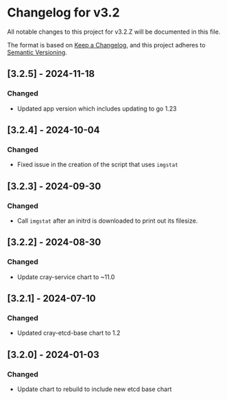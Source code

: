 # Changelog for v3.2

All notable changes to this project for v3.2.Z will be documented in this file.

The format is based on [Keep a Changelog](https://keepachangelog.com/en/1.0.0/),
and this project adheres to [Semantic Versioning](https://semver.org/spec/v2.0.0.html).

## [3.2.5] - 2024-11-18

### Changed

- Updated app version which includes updating to go 1.23

## [3.2.4] - 2024-10-04

### Changed

- Fixed issue in the creation of the script that uses `imgstat`

## [3.2.3] - 2024-09-30

### Changed

- Call `imgstat` after an initrd is downloaded to print out its filesize.

## [3.2.2] - 2024-08-30

### Changed

- Update cray-service chart to ~11.0

## [3.2.1] - 2024-07-10

### Changed

- Updated cray-etcd-base chart to 1.2

## [3.2.0] - 2024-01-03

### Changed

- Update chart to rebuild to include new etcd base chart
